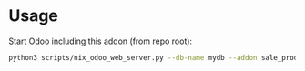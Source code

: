 # Usage

Start Odoo including this addon (from repo root):

```bash
python3 scripts/nix_odoo_web_server.py --db-name mydb --addon sale_product_configurator
```
